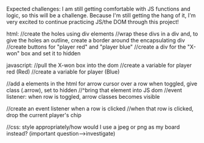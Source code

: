 Expected challenges: I am still getting comfortable with JS functions and logic, so this will be a challenge. Because I'm still getting the hang of it, I'm very excited to continue practicing JS/the DOM through this project!

html:
//create the holes using div elements
//wrap these divs in a div and, to give the holes an outline, create a border around the encapsulating div
//create buttons for "player red" and "player blue"
//create a div for the "X-won" box and set it to hidden

javascript:
//pull the X-won box into the dom
//create a variable for player red (Red)
//create a variable for player (Blue)

//add a elements in the html for arrow cursor over a row when toggled, give class (.arrow), set to hidden
//^bring that element into JS dom
//event listener: when row is toggled, arrow classes becomes visible

//create an event listener when a row is clicked
//when that row is clicked, drop the current player's chip

//css: style appropriately/how would I use a jpeg or png as my board instead? (important question-->investigate)
